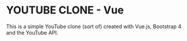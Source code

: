 # YOUTUBE CLONE - Vue

This is a simple YouTube clone (sort of) created with Vue.js, Bootstrap 4 and the YouTube API.